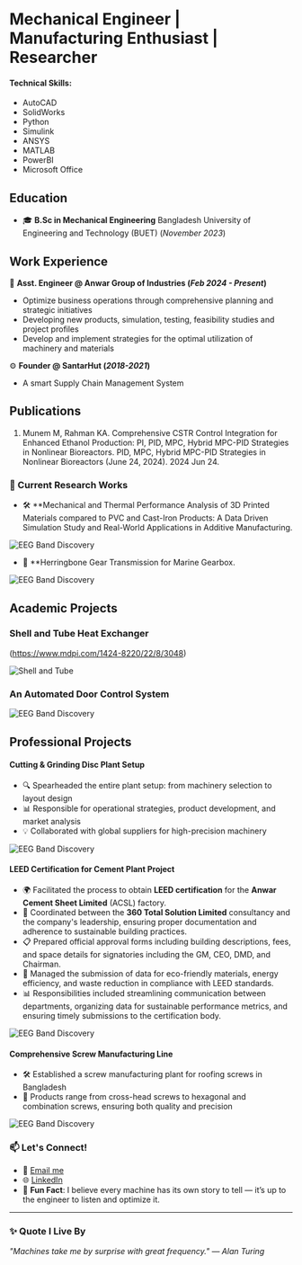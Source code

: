 # Mechanical Engineer | Manufacturing Enthusiast | Researcher

#### Technical Skills: 
- AutoCAD 
- SolidWorks
- Python
- Simulink
- ANSYS
- MATLAB
- PowerBI
- Microsoft Office

## Education
- 🎓 **B.Sc in Mechanical Engineering** Bangladesh University of Engineering and Technology (BUET) (_November 2023_)

## Work Experience
💼 **Asst. Engineer @ Anwar Group of Industries (_Feb 2024 - Present_)**
- Optimize business operations through comprehensive planning and strategic initiatives
- Developing new products, simulation, testing, feasibility studies and project profiles
- Develop and implement strategies for the optimal utilization of machinery and materials

⚙️ **Founder @ SantarHut  (_2018-2021_)**
- A smart Supply Chain Management System

## Publications
1. Munem M, Rahman KA. Comprehensive CSTR Control Integration for Enhanced Ethanol Production: PI, PID, MPC, Hybrid MPC-PID Strategies in Nonlinear Bioreactors. PID, MPC, Hybrid MPC-PID Strategies in Nonlinear Bioreactors (June 24, 2024). 2024 Jun 24.


### 🧠 Current Research Works

- 🛠 **Mechanical and Thermal Performance Analysis of 3D Printed Materials compared to PVC and Cast-Iron Products: A Data Driven Simulation Study and Real-World Applications in Additive Manufacturing.

![EEG Band Discovery](/assets/img/eeg_band_discovery.jpeg)

- 🔧 **Herringbone Gear Transmission for Marine Gearbox.

![EEG Band Discovery](/assets/img/eeg_band_discovery.jpeg)

## Academic Projects

### Shell and Tube Heat Exchanger
(https://www.mdpi.com/1424-8220/22/8/3048)

![Shell and Tube](/img/shell.jpeg)

### An Automated Door Control System

![EEG Band Discovery](/assets/img/eeg_band_discovery.jpeg)

## Professional Projects

#### Cutting & Grinding Disc Plant Setup
- 🔍 Spearheaded the entire plant setup: from machinery selection to layout design
- 📊 Responsible for operational strategies, product development, and market analysis
- 💡 Collaborated with global suppliers for high-precision machinery

![EEG Band Discovery](/assets/img/eeg_band_discovery.jpeg)

#### LEED Certification for Cement Plant Project
- 🌍 Facilitated the process to obtain **LEED certification** for the **Anwar Cement Sheet Limited** (ACSL) factory.
- 🏢 Coordinated between the **360 Total Solution Limited** consultancy and the company's leadership, ensuring proper documentation and adherence to sustainable building practices.
- 📋 Prepared official approval forms including building descriptions, fees, and space details for signatories including the GM, CEO, DMD, and Chairman.
- 📜 Managed the submission of data for eco-friendly materials, energy efficiency, and waste reduction in compliance with LEED standards.
- 📊 Responsibilities included streamlining communication between departments, organizing data for sustainable performance metrics, and ensuring timely submissions to the certification body.
  
![EEG Band Discovery](/assets/img/eeg_band_discovery.jpeg)

#### Comprehensive Screw Manufacturing Line
- 🛠 Established a screw manufacturing plant for roofing screws in Bangladesh
- 🔩 Products range from cross-head screws to hexagonal and combination screws, ensuring both quality and precision

![EEG Band Discovery](/assets/img/eeg_band_discovery.jpeg)

### 📫 Let's Connect!
- 📧 [Email me](mailto:muntasermunem@gmail.com)
- 🌐 [LinkedIn](https://www.linkedin.com/in/MuntaserMunem)
- 🌟 **Fun Fact**:
  I believe every machine has its own story to tell — it’s up to the engineer to listen and optimize it.

---

### ✨ Quote I Live By
_"Machines take me by surprise with great frequency." — Alan Turing_





